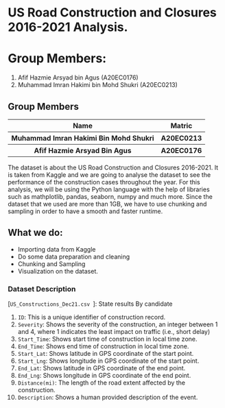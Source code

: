 # US Road Construction and Closures 2016-2021 Analysis.

# Group Members:

1.   Afif Hazmie Arsyad bin Agus (A20EC0176)
2.   Muhammad Imran Hakimi bin Mohd Shukri (A20EC0213)

## Group Members
<table>
  <tr>
    <th>Name</th>
    <th>Matric</th>
  </tr>
  <tr>
    <th>Muhammad Imran Hakimi Bin Mohd Shukri </th>
    <th>A20EC0213</th>
  </tr>
  <tr>
    <th>Afif Hazmie Arsyad Bin Agus</th>
    <th>A20EC0176</th>
  </tr>
</table>

The dataset is about the US Road Construction and Closures 2016-2021. It is taken from Kaggle and we are going to analyse the dataset to see the performance of the construction cases throughout the year. For this analysis, we will be using the Python language with the help of libraries such as mathplotlib, pandas, seaborn, numpy and much more. Since the dataset that we used are more than 1GB, we have to use chunking and sampling in order to have a smooth and faster runtime. 

## What we do:
- Importing data from Kaggle
- Do some data preparation and cleaning
- Chunking and Sampling
- Visualization on the dataset. 

### Dataset Description
[`US_Constructions_Dec21.csv `]: State results By candidate 

1) `ID`: This is a unique identifier of construction record.
2) `Severity`: Shows the severity of the construction, an integer between 1 and 4, where 1 indicates the least impact on traffic (i.e., short delay)
3) `Start_Time`: Shows start time of construction in local time zone.
3) `End_Time`: Shows end time of construction in local time zone. 
4) `Start_Lat`: Shows latitude in GPS coordinate of the start point.
5) `Start_Lng`: Shows longitude in GPS coordinate of the start point.
6) `End_Lat`: Shows latitude in GPS coordinate of the end point.
7) `End_Lng`: Shows longitude in GPS coordinate of the end point.
8) `Distance(mi)`: The length of the road extent affected by the construction.
9) `Description`: Shows a human provided description of the event.


